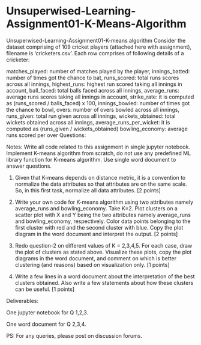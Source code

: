 # Unsuperwised-Learning-Assignment01-K-Means-Algorithm
Unsuperwised-Learning-Assignment01-K-means algorithm
Consider the dataset comprising of 109 cricket players (attached here with assignment), filename is ‘cricketers.csv’. Each row comprises of following details of a cricketer: 

matches_played: number of matches played by the player, 
innings_batted: number of times got the chance to bat,
runs_scored: total runs scores across all innings,
highest_runs: highest run scored taking all innings in account,
ball_faced: total balls faced across all innings,
average_runs: average runs scores taking all innings in account, 
strike_rate: it is computed as (runs_scored / balls_faced) x 100,
innings_bowled: number of times got the chance to bowl,
overs: number of overs bowled across all innings,
runs_given: total run given across all innings,
wickets_obtained: total wickets obtained across all innings,
average_runs_per_wicket: it is computed as (runs_given / wickets_obtained)
bowling_economy: average runs scored per over
Questions:

Notes: Write all code related to this assignment in single jupyter notebook. Implement K-means algorithm from scratch, do not use any predefined ML library function for K-means algorithm. Use single word document to answer questions.

1. Given that K-means depends on distance metric, it is a convention to normalize the data attributes so that attributes are on the same scale.  So, in this first task, normalize all data attributes. [2 points]

2. Write your own code for K-means algorithm using two attributes namely average_runs and bowling_economy. Take K=2. Plot clusters on a scatter plot with X and Y being the two attributes namely average_runs and bowling_economy, respectively. Color data points belonging to the first cluster with red and the second cluster with blue. Copy the plot diagram in the word document and interpret the output. [2 points]

3. Redo question-2 on different values of K = 2,3,4,5. For each case, draw the plot of clusters as stated above. Visualize these plots, copy the plot diagrams in the word document,  and comment on which is better clustering (and reasons) based on visualization only. [1 points]

4. Write a few lines in a word document about the interpretation of the best clusters obtained. Also write a few statements about how these clusters can be useful. [1 points]

Deliverables:

One jupyter notebook for Q 1,2,3.

One word document for Q 2,3,4.

PS: For any queries, please post on discussion forums.

